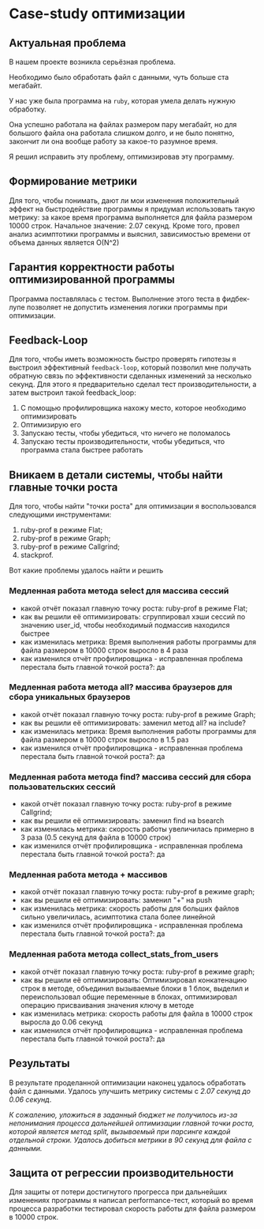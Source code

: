 # Case-study оптимизации

## Актуальная проблема
В нашем проекте возникла серьёзная проблема.

Необходимо было обработать файл с данными, чуть больше ста мегабайт.

У нас уже была программа на `ruby`, которая умела делать нужную обработку.

Она успешно работала на файлах размером пару мегабайт, но для большого файла она работала слишком долго, и не было понятно, закончит ли она вообще работу за какое-то разумное время.

Я решил исправить эту проблему, оптимизировав эту программу.

## Формирование метрики
Для того, чтобы понимать, дают ли мои изменения положительный эффект на быстродействие программы я придумал использовать такую метрику: за какое время программа выполняется для файла размером 10000 строк. Начальное значение: 2.07 секунд. Кроме того, провел анализ асимптотики программы и выяснил, зависимостью времени от объема данных является O(N^2)

## Гарантия корректности работы оптимизированной программы
Программа поставлялась с тестом. Выполнение этого теста в фидбек-лупе позволяет не допустить изменения логики программы при оптимизации.

## Feedback-Loop
Для того, чтобы иметь возможность быстро проверять гипотезы я выстроил эффективный `feedback-loop`, который позволил мне получать обратную связь по эффективности сделанных изменений за несколько секунд.
Для этого я предварительно сделал тест производительности, а затем выстроил такой feedback_loop: 
1. С помощью профилировщика нахожу место, которое необходимо оптимизировать
2. Оптимизирую его
3. Запускаю тесты, чтобы убедиться, что ничего не поломалось
4. Запускаю тесты производительности, чтобы убедиться, что программа стала быстрее работать

## Вникаем в детали системы, чтобы найти главные точки роста
Для того, чтобы найти "точки роста" для оптимизации я воспользовался следующими инструментами:
1. ruby-prof в режиме Flat;
2. ruby-prof в режиме Graph;
3. ruby-prof в режиме Callgrind;
4. stackprof.

Вот какие проблемы удалось найти и решить

### Медленная работа метода select для массива сессий
- какой отчёт показал главную точку роста: ruby-prof в режиме Flat;
- как вы решили её оптимизировать: сгруппировал хэши сессий по значению user_id, чтобы необходимый подмассив находился быстрее
- как изменилась метрика: Время выполнения работы программы для файла размером в 10000 строк выросло в 4 раза
- как изменился отчёт профилировщика - исправленная проблема перестала быть главной точкой роста?: да

### Медленная работа метода all? массива браузеров для сбора уникальных браузеров
- какой отчёт показал главную точку роста: ruby-prof в режиме Graph;
- как вы решили её оптимизировать: заменил метод all? на include?
- как изменилась метрика: Время выполнения работы программы для файла размером в 10000 строк выросло в 1.5 раз
- как изменился отчёт профилировщика - исправленная проблема перестала быть главной точкой роста?: да

### Медленная работа метода find? массива сессий для сбора пользовательских сессий
- какой отчёт показал главную точку роста: ruby-prof в режиме Callgrind;
- как вы решили её оптимизировать: заменил find на bsearch
- как изменилась метрика: скорость работы увеличилась примерно в 3 раза (0.5 секунд для файла в 10000 строк)
- как изменился отчёт профилировщика - исправленная проблема перестала быть главной точкой роста?: да

### Медленная работа метода + массивов
- какой отчёт показал главную точку роста: ruby-prof в режиме graph;
- как вы решили её оптимизировать: заменил "+" на push
- как изменилась метрика: скорость работы для больших файлов сильно увеличилась, асимптотика стала более линейной 
- как изменился отчёт профилировщика - исправленная проблема перестала быть главной точкой роста?: да

### Медленная работа метода collect_stats_from_users
- какой отчёт показал главную точку роста: ruby-prof в режиме graph;
- как вы решили её оптимизировать: Оптимизировал конкатенацию строк в методе, объединил вызываемые блоки в 1 блок, выделил и переиспользовал общие переменные в блоках, оптимизировал операцию присваивания значения ключу в методе
- как изменилась метрика: скорость работы для файла в 10000 строк выросла до 0.06 секунд
- как изменился отчёт профилировщика - исправленная проблема перестала быть главной точкой роста?: да

## Результаты
В результате проделанной оптимизации наконец удалось обработать файл с данными.
Удалось улучшить метрику системы с *2.07 секунд до 0.06 секунд*.

*К сожалению, уложиться в заданный бюджет не получилось из-за непонимания процесса дальнейшей оптимизации главной точки роста, которой является метод split, вызываемый при парсинге каждой отдельной строки. Удалось добиться метрики в 90 секунд для файла с данными.*

## Защита от регрессии производительности
Для защиты от потери достигнутого прогресса при дальнейших изменениях программы я написал performance-тест, который во время процесса разработки тестировал скорость работы для файла размером в 10000 строк.


